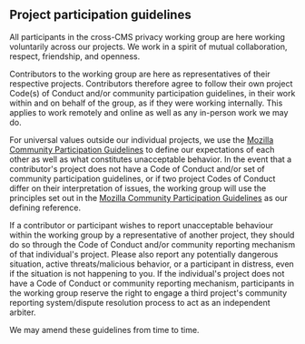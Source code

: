 ## Project participation guidelines

All participants in the cross-CMS privacy working group are here working voluntarily across our projects. We work in a spirit of mutual collaboration, respect, friendship, and openness. 

Contributors to the working group are here as representatives of their respective projects. Contributors therefore agree to follow their own project Code(s) of Conduct and/or community participation guidelines, in their work within and on behalf of the group, as if they were working internally. This applies to work remotely and online as well as any in-person work we may do.

For universal values outside our individual projects, we use the [Mozilla Community Participation Guidelines](https://www.mozilla.org/en-US/about/governance/policies/participation/) to define our expectations of each other as well as what constitutes unacceptable behavior. In the event that a contributor's project does not have a Code of Conduct and/or set of community participation guidelines, or if two project Codes of Conduct differ on their interpretation of issues, the working group will use the principles set out in the [Mozilla Community Participation Guidelines](https://www.mozilla.org/en-US/about/governance/policies/participation/) as our defining reference.

If a contributor or participant wishes to report unacceptable behaviour within the working group by a representative of another project, they should do so through the Code of Conduct and/or community reporting mechanism of that individual's project. Please also report any potentially dangerous situation, active threats/malicious behavior, or a participant in distress, even if the situation is not happening to you. If the individual's project does not have a Code of Conduct or community reporting mechanism, participants in the working group reserve the right to engage a third project's community reporting system/dispute resolution process to act as an independent arbiter.

We may amend these guidelines from time to time.
